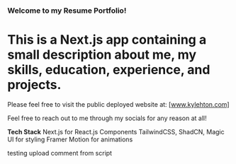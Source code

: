 ### Welcome to my Resume Portfolio!

# This is a Next.js app containing a small description about me, my skills, education, experience, and projects.

Please feel free to visit the public deployed website at:
[www.kylehton.com]

Feel free to reach out to me through my socials for any reason at all! 

**Tech Stack**
Next.js for React.js Components
TailwindCSS, ShadCN, Magic UI for styling
Framer Motion for animations


testing upload comment from script